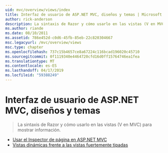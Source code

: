 ```yaml
---
uid: mvc/overview/views/index
title: Interfaz de usuario de ASP.NET MVC, diseños y temas | Microsoft Docs
author: rick-anderson
description: La sintaxis de Razor y cómo usarlo en las vistas (V en MVC) para mostrar información.
ms.author: riande
ms.date: 08/10/2011
ms.assetid: 786e452d-c0d6-45fb-85eb-22c820304667
msc.legacyurl: /mvc/overview/views
msc.type: chapter
ms.openlocfilehash: 737c15b4657ce8a67224c116bcad196020c45710
ms.sourcegitcommit: 0f1119340e4464720cfd16d0ff15764746ea1fea
ms.translationtype: MT
ms.contentlocale: es-ES
ms.lasthandoff: 04/17/2019
ms.locfileid: "59388249"
---
```

# <a name="aspnet-mvc-ui-layouts-and-themes"></a>Interfaz de usuario de ASP.NET MVC, diseños y temas

> La sintaxis de Razor y cómo usarlo en las vistas (V en MVC) para mostrar información.


- [Usar el Inspector de página en ASP.NET MVC](using-page-inspector-in-aspnet-mvc.md)
- [Vistas dinámicas frente a las vistas fuertemente tipadas](dynamic-v-strongly-typed-views.md)
